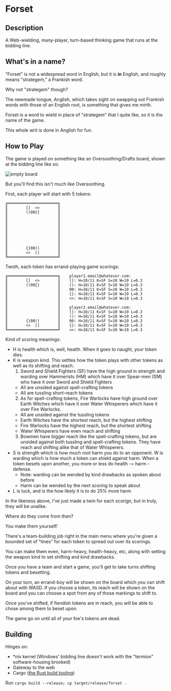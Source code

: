 # Forset

## Description

A Web-wielding, many-player, turn-based thinking game that runs at the bidding line.

## What's in a name?

"Forset" is not a widespread word in English, but it is __in__ English, and roughly means "strategem," a Frankish word.

Why not "strategem" though?

The newmade tongue, Anglish, which takes sight on swapping out Frankish words with those of an English root, is something that gives me mirth.

Forset is a word to wield in place of "strategem" that I quite like, so it is the name of the game.

This whole writ is done in Anglish for fun.

## How to Play

The game is played on something like an Oversoothing/Drafts board, shown at the bidding line like so:

![empty board](/screenshots/empty-board.png)

But you'll find this isn't much like Oversoothing.

First, each player will start with 5 tokens:

```
╔══════════════════════╗
║        []  <>        ║
║        ()00{}        ║
║                      ║
║                      ║
║                      ║
║                      ║
║                      ║
║                      ║
║                      ║
║        {}00()        ║
║        <>  []        ║
╚══════════════════════╝
```

Twoth, each token has errand-playing game scorings:

```
╔══════════════════════╗    player1.email@whatever.com:
║        []  <>        ║    []: H=10/11 K=SF S=10 W=10 L=0.3
║        ()00{}        ║    (): H=10/11 K=SF S=10 W=10 L=0.3
║                      ║    00: H=10/11 K=SF S=10 W=10 L=0.3
║                      ║    {}: H=10/11 K=SF S=10 W=10 L=0.3
║                      ║    <>: H=10/11 K=SF S=10 W=10 L=0.3
║                      ║
║                      ║    player2.email@whatever.com:
║                      ║    []: H=10/11 K=SF S=10 W=10 L=0.3
║                      ║    (): H=10/11 K=SF S=10 W=10 L=0.3
║        {}00()        ║    00: H=10/11 K=SF S=10 W=10 L=0.3
║        <>  []        ║    {}: H=10/11 K=SF S=10 W=10 L=0.3
╚══════════════════════╝    <>: H=10/11 K=SF S=10 W=10 L=0.3
```

Kind of scoring meanings:
- H is health which is, well, health. When it goes to naught, your token dies.
- K is weapon kind. This settles how the token plays with other tokens as well as its shifting and reach.
  1. Sword and Shield Fighters (SF) have the high ground in strength and warding over Hammerists (HM) which have it over Spear-men (SM) who have it over Sword and Shield Fighters
    - All are unsided against spell-crafting tokens
    - All are tussling short-reach tokens
  2. As for spell-crafting tokens, Fire Warlocks have high ground over Earth Witches which have it over Water Whisperers which have it over Fire Warlocks.
    - All are unsided against the tussling tokens
    - Earth Witches have the shortest reach, but the highest shifting
    - Fire Warlocks have the highest reach, but the shortest shifting
    - Water Whisperers have even reach and shifting
  3. Bowmen have bigger reach like the spell-crafting tokens, but are unsided against both tussling and spell-crafting tokens. They have reach and shifting alike that of Water Whisperers.
- S is strength which is how much root harm you do to an opponent. W is warding which is how much a token can shield against harm. When a token besets upon another, you more or less do health -= harm - defense.
  + Note: warding can be wended by kind drawbacks as spoken about before
  + Harm can be wended by the next scoring to speak about
- L is luck, and is the how likely it is to do 25% more harm

In the likeness above, I've just made a twin for each scorign, but in truly, they will be unalike.

Where do they come from then?

You make them yourself!

There's a team-building job right in the main menu where you're given a bounded set of "tines" for each token to spread out over its scorings.

You can make them even, harm-heavy, health-heavy, etc, along with setting the weapon kind to set shifting and kind drawbacks.

Once you have a team and start a game, you'll get to take turns shifting tokens and besetting.

On your turn, an errand-boy will be shown on the board which you can shift about with WASD. If you choose a token, its reach will be shown on the board and you can choose a spot from any of those markings to shift to.

Once you've shifted, if fiendish tokens are in reach, you will be able to chose among them to beset upon.

The game go on until all of your foe's tokens are dead.

## Building

Hinges on:
- \*nix kernel (Windows' bidding line doesn't work with the "termion" software-housing brooked)
- Gateway to the web
- Cargo ([the Rust build tooling](https://www.rust-lang.org/tools/install))

Run `cargo build --release; cp target/release/forset .`

